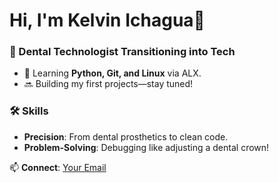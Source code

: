 # Hi, I'm Kelvin Ichagua👋  

### 🦷 Dental Technologist Transitioning into Tech  
- 🌱 Learning **Python, Git, and Linux** via ALX.  
- 🔜 Building my first projects—stay tuned!  

### 🛠️ Skills  
- **Precision**: From dental prosthetics to clean code.  
- **Problem-Solving**: Debugging like adjusting a dental crown!  

📫 **Connect**: [Your Email](mailto:ichaguak@gmail.com)  



